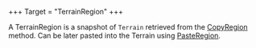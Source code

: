 +++
Target = "TerrainRegion"
+++

A TerrainRegion is a snapshot of `Terrain` retrieved from the [CopyRegion](https://developer.roblox.com/api-reference/function/Terrain/CopyRegion) method. Can be later pasted into the Terrain using [PasteRegion](https://developer.roblox.com/api-reference/function/Terrain/PasteRegion).